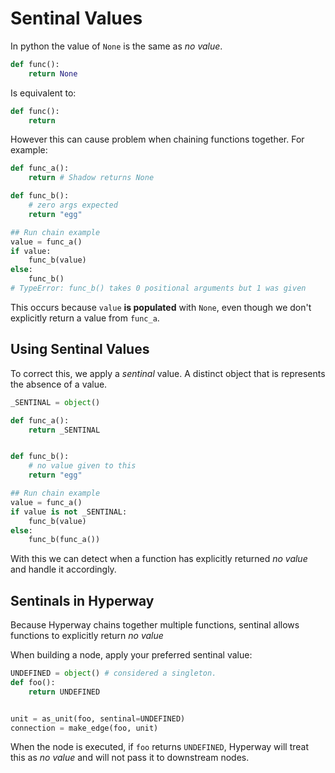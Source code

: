 # Sentinal Values

In python the value of `None` is the same as _no value_.

```py
def func():
    return None
```

Is equivalent to:

```py
def func():
    return
``` 

However this can cause problem when chaining functions together. For example:

```py
def func_a():
    return # Shadow returns None

def func_b():
    # zero args expected
    return "egg" 

## Run chain example
value = func_a()
if value:
    func_b(value)
else:
    func_b()
# TypeError: func_b() takes 0 positional arguments but 1 was given
```

This occurs because `value` **is populated** with `None`, even though we don't explicitly return a value from `func_a`.

## Using Sentinal Values

To correct this, we apply a _sentinal_ value. A distinct object that is represents the absence of a value.

```py
_SENTINAL = object()    

def func_a():
    return _SENTINAL


def func_b():
    # no value given to this 
    return "egg" 

## Run chain example
value = func_a()
if value is not _SENTINAL:
    func_b(value)
else:
    func_b(func_a())
```

With this we can detect when a function has explicitly returned _no value_ and handle it accordingly.

## Sentinals in Hyperway

Because Hyperway chains together multiple functions, sentinal allows functions to explicitly return _no value_

When building a node, apply your preferred sentinal value:

```py
UNDEFINED = object() # considered a singleton.
def foo():
    return UNDEFINED 


unit = as_unit(foo, sentinal=UNDEFINED)
connection = make_edge(foo, unit)
```

When the node is executed, if `foo` returns `UNDEFINED`, Hyperway will treat this as _no value_ and will not pass it to downstream nodes.




